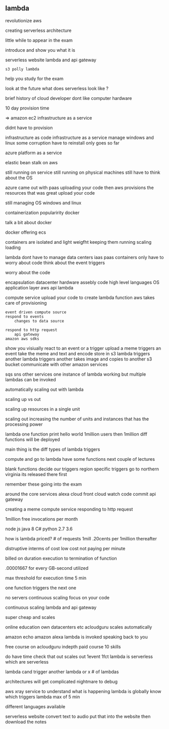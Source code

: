 lambda
------------------------------

revolutionize aws 

creating serverless architecture 

little while to appear in the exam 

introduce and show you what it is 

serverless website 
    lambda and api gateway 

    s3 polly lambda 

help you study for the exam 

look at the future what does serverless look like ?


brief history of cloud 
    developer 
        dont like computer hardware 

10 day provision time 

=> amazon ec2 
    infrastructure as a service 

didnt have to provision 

infrastructure as code 
infrastructure as a service 
    manage windows and linux 
    some corruption 
    have to reinstall 
    only goes so far 


azure platform as a service 

elastic bean stalk on aws 

still running on service still running on physical machines 
    still have to think about the OS 

azure 
    came out with paas
    uploading your code then aws 
    provisions the resources 
that was great 
upload your code 

still managing OS 
    windows and linux 

containerization 
    popularirity 
    docker 
    
talk a bit about docker 

docker offering ecs 

containers are isolated and light weigfht 
    keeping them running 
    scaling 
    loading 

lambda 
    dont have to manage data centers 
    iaas
    paas 
    containers 
    only have to worry about code 
think about the event triggers 


worry about the code 

encapsulation 
    datacenter 
    hardware assebly code 
    high level languages 
    OS 
    application layer aws api 
    lambda 

compute service upload your code to create lambda function 
    aws takes care of provisioning 

    event driven compute source 
    respond to events 
        changes to data source 

    respond to http request 
        api gateway 
    amazon aws sdks 

show you visiually 
    react to an event or a trigger 
    upload a meme 
        triggers an event 
    take the meme and text and encode 
        store in s3 
    lambda triggers another lambda 
    triggers another 
        takes image and copies to another s3 bucket 
    communicate with other amazon services 

sqs
sns 
other services 
one instance of lambda working but multiple lambdas can be invoked 

automatically scaling out with lambda 

scaling up vs out 

scaling up resources in a single unit 

scaling out increasing the number of units and instances that has the processing power 

lambda one function 
    print hello world 
    1million users then 1million diff functions will be deployed 

main thing is the diff types of lambda triggers 


compute and go to lambda 
    have some functions 
    next couple of lectures  

blank functions 
    decide our triggers 
    region specific triggers 
    go to northern virginia its released there first 

remember these going into the exam 

around the core services 
alexa 
cloud front 
cloud watch 
code commit 
api gateway 

creating a meme 
compute service responding to http request 

1million free invocations per month 

node js
java 8
C#
python 2.7 3.6

how is lambda priced?
    # of requests
    1mill 
        .20cents per 1million thereafter 

distruptive interms of cost 
low cost not paying per minute

billed on duration 
    execution to termination of function 

.00001667
    for every GB-second utilized 

max threshold for execution time 5 min 

one function triggers the next one 

no servers 
continuous scaling 
focus on your code 

continuous scaling 
lambda 
and 
api gateway 

super cheap 
and scales 

online education 
own datacenters etc 
acloudguru scales automatically 

amazon echo 
    amazon alexa 
    lambda is invoked 
    speaking back to you 

free course on acloudguru
    indepth paid course 10 skills 

do have time check that out
scales out
1event 1fct
lambda is serverless 
which are serverless 

lambda cand trigger another lambda or x # of lambdas 

architectures will get complicated 
nightmare to debug 

aws xray service to understand what is happening 
lambda is globally 
know which triggers lambda 
max of 5 min 

different languages available 

serverless website 
convert text to audio 
put that into the website then download the notes 
